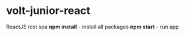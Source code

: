 # volt-junior-react
ReactJS test spa
**npm install** - install all packages
**npm start** - run app
